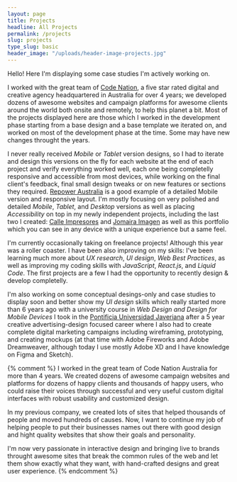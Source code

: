 ```yaml
---
layout: page
title: Projects
headline: All Projects
permalink: /projects
slug: projects
type_slug: basic
header_image: "/uploads/header-image-projects.jpg"
---
```


Hello! Here I'm displaying some case studies I'm actively working on.

I worked with the great team of <a class="text-rosybrown" href="https://www.codenation.com/" target="_blank">Code Nation</a>, a five star rated digital and creative agency headquartered in Australia for over 4 years; we developed dozens of awesome websites and campaign platforms for awesome clients around the world both onsite and remotely, to help this planet a bit. Most of the projects displayed here are those which I worked in the development phase starting from a base design and a base template we iterated on, and worked on most of the development phase at the time. Some may have new changes throught the years.

I never really received <em class="font-ultra-light text-italic">Mobile</em> or <em class="font-ultra-light text-italic">Tablet</em> version designs, so I had to iterate and design this versions on the fly for each website at the end of each project and verify everything worked well, each one being completelly responsive and accessible from most devices<!--for any type of device-->, while working on the final client's feedback, final small design tweaks or on new features or sections they required. <a class="text-rosybrown" href="http://repoweraustralia.org.au/" target="_blank">Repower Australia</a> is a good example of a detailed Mobile version and responsive layout. I'm mostly focusing on very polished and detailed <em class="font-ultra-light text-italic">Mobile</em>, <em class="font-ultra-light text-italic">Tablet</em>, and <em class="font-ultra-light text-italic">Desktop</em> versions as well as placing <em class="font-ultra-light text-italic">Accessibility</em> on top in my newly independent projects, including the last two I created: <a class="text-rosybrown" href="https://jomairaimagen.com/" target="_blank">Calle Impresores</a> and <a class="text-rosybrown" href="https://calle-impresores.netlify.app/" target="_blank">Jomaira Imagen</a> as well as this portfolio which you can see in any device with a unique experience but a same feel.

I'm currently occasionally taking on freelance projects! Although this year was a roller coaster. I have been also improving on my skills: I've been learning much more about <em class="font-ultra-light text-italic">UX research</em>, <em class="font-ultra-light text-italic">UI design</em>, <em class="font-ultra-light text-italic">Web Best Practices</em>, as well as improving my coding skills with <em class="font-ultra-light text-italic">JavaScript</em>, <em class="font-ultra-light text-italic">React.js</em>, and <em class="font-ultra-light text-italic">Liquid Code</em>. The first projects are a few I had the opportunity to recently design & develop completelly.

I'm also working on some conceptual desings-only and case studies to display soon and better show my <em class="font-ultra-light text-italic">UI design</em> skills which really started more than 6 years ago with a university course in <em class="font-ultra-light text-italic">Web Design and Design for Mobile Devices</em> I took in the <a class="text-rosybrown" href="https://www.javeriana.edu.co/home" target="blank">Pontificia&nbsp;Universidad&nbsp;Javeriana</a> after a 5 year creative advertising-design focused career where I also had to create complete digital marketing campaigns including wireframing, prototyping, and creating mockups (at that time with Adobe Fireworks and Adobe Dreamweaver,<!--<img src="/uploads/smile-face.png" style="height:15px">--> although today I use mostly Adobe XD and I have knowledge on Figma and Sketch).<!--<img src="/uploads/heart.webp" style="height:15px">-->

{% comment %}
I worked in the great team of Code Nation Australia for more than 4 years. We created dozens of awesome campaign websites and platforms for dozens of happy clients and thousands of happy users, who could raise their voices through successful and very useful custom digital interfaces with robust usability and customized design.<!--Same from LinkedIn experience-->

In my previous company, we created lots of sites that helped thousands of people and moved hundreds of causes. Now, I want to continue my job of helping people to put their businesses names out there with good design and hight quality websites that show their goals and personality.

I'm now very passionate in interactive design and bringing live to brands throught awesome sites that break the common rules of the web and let them show exactly what they want, with hand-crafted designs and great user experience.<!--Description I had written couple months ago from launch, I like-->
{% endcomment %}